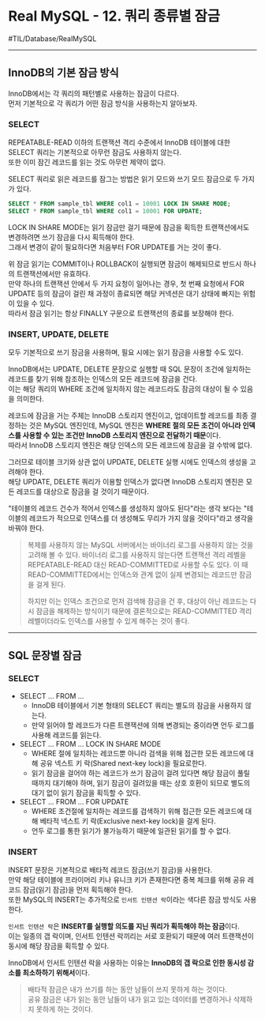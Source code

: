 # Real MySQL - 12. 쿼리 종류별 잠금
#TIL/Database/RealMySQL

---

## InnoDB의 기본 잠금 방식
InnoDB에서는 각 쿼리의 패턴별로 사용하는 잠금이 다르다.  
먼저 기본적으로 각 쿼리가 어떤 잠금 방식을 사용하는지 알아보자.  


### SELECT

REPEATABLE-READ 이하의 트랜잭션 격리 수준에서 InnoDB 테이블에 대한 SELECT 쿼리는 기본적으로 아무런 잠금도 사용하지 않는다.  
또한 이미 잠긴 레코드를 읽는 것도 아무런 제약이 없다.  

SELECT 쿼리로 읽은 레코드를 잠그는 방법은 읽기 모드와 쓰기 모드 잠금으로 두 가지가 있다.  

```sql
SELECT * FROM sample_tbl WHERE col1 = 10001 LOCK IN SHARE MODE;
SELECT * FROM sample_tbl WHERE col1 = 10001 FOR UPDATE;
```

LOCK IN SHARE MODE는 읽기 잠금만 걸기 때문에 잠금을 획득한 트랜잭션에서도 변경하려면 쓰기 잠금을 다시 획득해야 한다.  
그래서 변경이 같이 필요하다면 처음부터 FOR UPDATE를 거는 것이 좋다.  

위 잠금 읽기는 COMMIT이나 ROLLBACK이 실행되면 잠금이 해제되므로 반드시 하나의 트랜잭션에서만 유효하다.  
만약 하나의 트랜잭션 안에서 두 가지 요청이 일어나는 경우, 첫 번째 요청에서 FOR UPDATE 등의 잠금이 걸린 채 과정이 종료되면 해당 커넥션은 대기 상태에 빠지는 위험이 있을 수 있다.  
따라서 잠금 읽기는 항상 FINALLY 구문으로 트랜잭션의 종료를 보장해야 한다.  


### INSERT, UPDATE, DELETE

모두 기본적으로 쓰기 잠금을 사용하며, 필요 시에는 읽기 잠금을 사용할 수도 있다.  

InnoDB에서는 UPDATE, DELETE 문장으로 실행할 때 SQL 문장이 조건에 일치하는 레코드를 찾기 위해 참조하는 인덱스의 모든 레코드에 잠금을 건다.  
이는 해당 쿼리의 WHERE 조건에 일치하지 않는 레코드라도 잠금의 대상이 될 수 있음을 의미한다.  

레코드에 잠금을 거는 주체는 InnoDB 스토리지 엔진이고, 업데이트할 레코드를 최종 결정하는 것은 MySQL 엔진인데, MySQL 엔진은 **WHERE 절의 모든 조건이 아니라 인덱스를 사용할 수 있는 조건만 InnoDB 스토리지 엔진으로 전달하기 때문**이다.  
따라서 InnoDB 스토리지 엔진은 해당 인덱스의 모든 레코드에 잠금을 걸 수밖에 없다.  

그러므로 테이블 크기와 상관 없이 UPDATE, DELETE 실행 시에도 인덱스의 생성을 고려해야 한다.  
해당 UPDATE, DELETE 쿼리가 이용할 인덱스가 없다면 InnoDB 스토리지 엔진은 모든 레코드를 대상으로 잠금을 걸 것이기 때문이다.  

"테이블의 레코드 건수가 적어서 인덱스를 생성하지 않아도 된다"라는 생각 보다는 "테이블의 레코드가 적으므로 인덱스를 더 생성해도 무리가 가지 않을 것이다"라고 생각을 바꿔야 한다.  

> 복제를 사용하지 않는 MySQL 서버에서는 바이너리 로그를 사용하지 않는 것을 고려해 볼 수 있다.
> 바이너리 로그를 사용하지 않는다면 트랜잭션 격리 레벨을 REPEATABLE-READ 대신 READ-COMMITTED로 사용할 수도 있다.
> 이 때 READ-COMMITTED에서는 인덱스와 관계 없이 실제 변경되는 레코드만 잠금을 걸게 된다.
> 
> 하지만 이는 인덱스 조건으로 먼저 검색해 잠금을 건 후, 대상이 아닌 레코드는 다시 잠금을 해제하는 방식이기 때문에 결론적으로는 READ-COMMITTED 격리 레벨이더라도 인덱스를 사용할 수 있게 해주는 것이 좋다.  

---

## SQL 문장별 잠금

### SELECT

- SELECT ... FROM ...
	- InnoDB 테이블에서 기본 형태의 SELECT 쿼리는 별도의 잠금을 사용하지 않는다.  
	- 만약 읽어야 할 레코드가 다른 트랜잭션에 의해 변경되는 중이라면 언두 로그를 사용해 레코드를 읽는다.
- SELECT ... FROM ... LOCK IN SHARE MODE
	- WHERE 절에 일치하는 레코드뿐 아니라 검색을 위해 접근한 모든 레코드에 대해 공유 넥스트 키 락(Shared next-key lock)을 필요로한다.
	- 읽기 잠금을 걸어야 하는 레코드가 쓰기 잠금이 걸려 있다면 해당 잠금이 풀릴 때까지 대기해야 하며, 읽기 잠금이 걸려있을 때는 상호 호환이 되므로 별도의 대기 없이 읽기 잠금을 획득할 수 있다.
- SELECT ... FROM ... FOR UPDATE
	- WHERE 조건절에 일치하는 레코드를 검색하기 위해 접근한 모든 레코드에 대해 베타적 넥스트 키 락(Exclusive next-key lock)을 걸게 된다.
	- 언두 로그를 통한 읽기가 불가능하기 때문에 일관된 읽기를 할 수 없다.


### INSERT

INSERT 문장은 기본적으로 배타적 레코드 잠금(쓰기 잠금)을 사용한다.  
만약 해당 테이블에 프라이머리 키나 유니크 키가 존재한다면 중복 체크를 위해 공유 레코드 잠금(읽기 잠금)을 먼저 획득해야 한다.  
또한 MySQL의 INSERT는 추가적으로 `인서트 인텐션 락`이라는 색다른 잠금 방식도 사용한다.  

`인서트 인텐션 락`은 **INSERT를 실행할 의도를 지닌 쿼리가 획득해야 하는 잠금**이다.  
이는 일종의 갭 락이며, 인서트 인텐션 락끼리는 서로 호환되기 때문에 여러 트랜잭션이 동시에 해당 잠금을 획득할 수 있다.  

InnoDB에서 인서트 인텐션 락을 사용하는 이유는 **InnoDB의 갭 락으로 인한 동시성 감소를 최소하하기 위해서**이다.  


> 배타적 잠금은 내가 쓰기를 하는 동안 남들이 쓰지 못하게 하는 것이다.  
> 공유 잠금은 내가 읽는 동안 남들이 내가 읽고 있는 데이터를 변경하거나 삭제하지 못하게 하는 것이다.




















